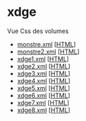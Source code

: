 # xdge

Vue Css des volumes

* [monstre.xml](https://dge-csic.github.io/xdge/monstre.xml) \[[HTML](https://dge-csic.github.io/xdge/html/monstre.html)\]
* [monstre2.xml](https://dge-csic.github.io/xdge/monstre2.xml) \[[HTML](https://dge-csic.github.io/xdge/html/monstre2.html)\]
* [xdge1.xml](https://dge-csic.github.io/xdge/xdge1.xml) \[[HTML](https://dge-csic.github.io/xdge/html/xdge1.html)\]
* [xdge2.xml](https://dge-csic.github.io/xdge/xdge2.xml) \[[HTML](https://dge-csic.github.io/xdge/html/xdge1.html)\]
* [xdge3.xml](https://dge-csic.github.io/xdge/xdge3.xml) \[[HTML](https://dge-csic.github.io/xdge/html/xdge1.html)\]
* [xdge4.xml](https://dge-csic.github.io/xdge/xdge4.xml) \[[HTML](https://dge-csic.github.io/xdge/html/xdge1.html)\]
* [xdge5.xml](https://dge-csic.github.io/xdge/xdge5.xml) \[[HTML](https://dge-csic.github.io/xdge/html/xdge1.html)\]
* [xdge6.xml](https://dge-csic.github.io/xdge/xdge6.xml) \[[HTML](https://dge-csic.github.io/xdge/html/xdge1.html)\]
* [xdge7.xml](https://dge-csic.github.io/xdge/xdge7.xml) \[[HTML](https://dge-csic.github.io/xdge/html/xdge1.html)\]
* [xdge8.xml](https://dge-csic.github.io/xdge/xdge8.xml) \[[HTML](https://dge-csic.github.io/xdge/html/xdge1.html)\]
